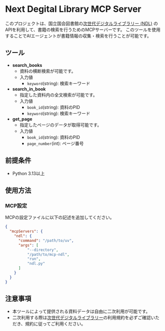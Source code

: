 # Next Degital Library MCP Server

このプロジェクトは、国立国会図書館の[次世代デジタルライブラリー (NDL)](https://lab.ndl.go.jp) のAPIを利用して、書籍の検索を行うためのMCPサーバーです。
このツールを使用することでAIエージェントが書籍情報の収集・検索を行うことが可能です。

## ツール

- **search_books**
  - 資料の横断検索が可能です。
  - 入力値
    - `keyword`(string): 検索キーワード
- **search_in_book**
  - 指定した資料内の全文検索が可能です。
  - 入力値
    - `book_id`(string): 資料のPID
    - `keyword`(string): 検索キーワード
- **get_page**
  - 指定したページのデータが取得可能です。
  - 入力値
    - `book_id`(string): 資料のPID
    - `page_number`(int): ページ番号

## 前提条件

- Python 3.13以上

## 使用方法

### MCP設定

MCPの設定ファイルに以下の記述を追加してください。

```json
{
  "mcpServers": {
    "ndl": {
      "command": "/path/to/uv",
      "args": [
          "--directory",
          "/path/to/mcp-ndl",
          "run",
          "ndl.py"
      ]
    }
  }
}
```

## 注意事項

- 本ツールによって提供される資料データは自由に二次利用が可能です。
- 二次利用する際は[次世代デジタルライブラリー](https://lab.ndl.go.jp/service/tsugidigi/)の利用規約を必ずご確認いただき、規約に従ってご利用ください。

